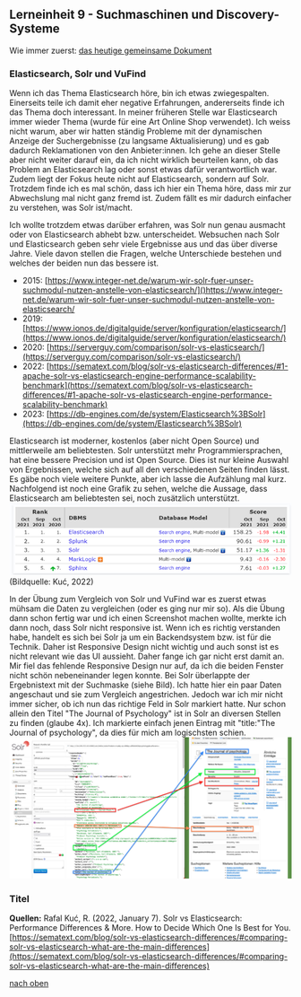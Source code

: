 ## Lerneinheit 9 - Suchmaschinen und Discovery-Systeme
Wie immer zuerst: [das heutige gemeinsame Dokument](https://pad.gwdg.de/F1wvRpdtR8-Mcv8so8NjUQ#)

### Elasticsearch, Solr und VuFind
Wenn ich das Thema Elasticsearch höre, bin ich etwas zwiegespalten. Einerseits teile ich damit eher negative Erfahrungen, andererseits finde ich das Thema doch interessant. In meiner früheren Stelle war Elasticsearch immer wieder Thema (wurde für eine Art Online Shop verwendet). Ich weiss nicht warum, aber wir hatten ständig Probleme mit der dynamischen Anzeige der Suchergebnisse (zu langsame Aktualisierung) und es gab dadurch Reklamationen von den Anbieter:innen. Ich gehe an dieser Stelle aber nicht weiter darauf ein, da ich nicht wirklich beurteilen kann, ob das Problem an Elasticsearch lag oder sonst etwas dafür verantwortlich war. Zudem liegt der Fokus heute nicht auf Elasticsearch, sondern auf Solr. Trotzdem finde ich es mal schön, dass ich hier ein Thema höre, dass mir zur Abwechslung mal nicht ganz fremd ist. Zudem fällt es mir dadurch einfacher zu verstehen, was Solr ist/macht.  

Ich wollte trotzdem etwas darüber erfahren, was Solr nun genau ausmacht oder von Elasticsearch abhebt bzw. unterscheidet. Websuchen nach Solr und Elasticsearch geben sehr viele Ergebnisse aus und das über diverse Jahre. Viele davon stellen die Fragen, welche Unterschiede bestehen und welches der beiden nun das bessere ist.  
* 2015: [https://www.integer-net.de/warum-wir-solr-fuer-unser-suchmodul-nutzen-anstelle-von-elasticsearch/]()https://www.integer-net.de/warum-wir-solr-fuer-unser-suchmodul-nutzen-anstelle-von-elasticsearch/
* 2019: [https://www.ionos.de/digitalguide/server/konfiguration/elasticsearch/](https://www.ionos.de/digitalguide/server/konfiguration/elasticsearch/)
* 2020: [https://serverguy.com/comparison/solr-vs-elasticsearch/](https://serverguy.com/comparison/solr-vs-elasticsearch/)
* 2022: [https://sematext.com/blog/solr-vs-elasticsearch-differences/#1-apache-solr-vs-elasticsearch-engine-performance-scalability-benchmark](https://sematext.com/blog/solr-vs-elasticsearch-differences/#1-apache-solr-vs-elasticsearch-engine-performance-scalability-benchmark)
* 2023: [https://db-engines.com/de/system/Elasticsearch%3BSolr](https://db-engines.com/de/system/Elasticsearch%3BSolr)

Elasticsearch ist moderner, kostenlos (aber nicht Open Source) und mittlerweile am beliebtesten. Solr unterstützt mehr Programmiersprachen, hat eine bessere Precision und ist Open Source. Dies ist nur kleine Auswahl von Ergebnissen, welche sich auf all den verschiedenen Seiten finden lässt. Es gäbe noch viele weitere Punkte, aber ich lasse die Aufzählung mal kurz. 
Nachfolgend ist noch eine Grafik zu sehen, welche die Aussage, dass Elasticsearch am beliebtesten sei, noch zusätzlich unterstützt.
![Beliebte Suchmaschinen](https://github.com/Sabs135/Lerntagebuch-BAIN/blob/main/img/beliebtheit.png?raw=true)  
(Bildquelle: Kuć, 2022)


In der Übung zum Vergleich von Solr und VuFind war es zuerst etwas mühsam die Daten zu vergleichen (oder es ging nur mir so). Als die Übung dann schon fertig war und ich einen Screenshot machen wollte, merkte ich dann noch, dass Solr nicht responsive ist. Wenn ich es richtig verstanden habe, handelt es sich bei Solr ja um ein Backendsystem bzw. ist für die Technik. Daher ist Responsive Design nicht wichtig und auch sonst ist es nicht relevant wie das UI aussieht. Daher fange ich gar nicht erst damit an. 
Mir fiel das fehlende Responsive Design nur auf, da ich die beiden Fenster nicht schön nebeneinander legen konnte. Bei Solr überlappte der Ergebnistext mit der Suchmaske (siehe Bild). Ich hatte hier ein paar Daten angeschaut und sie zum Vergleich angestrichen. Jedoch war ich mir nicht immer sicher, ob ich nun das richtige Feld in Solr markiert hatte. Nur schon allein den Titel "The Journal of Psychology" ist in Solr an diversen Stellen zu finden (glaube 4x). Ich markierte einfach jenen Eintrag mit "title:"The Journal of psychology", da dies für mich am logischsten schien. 
![Vergleich Solr und VuFind](https://github.com/Sabs135/Lerntagebuch-BAIN/blob/main/img/vrgl_solr_vufind.png?raw=true)

### Titel


**Quellen:**
Rafal Kuć, R. (2022, January 7). Solr vs Elasticsearch: Performance Differences & More. How to Decide Which One Is Best for You.[https://sematext.com/blog/solr-vs-elasticsearch-differences/#comparing-solr-vs-elasticsearch-what-are-the-main-differences](https://sematext.com/blog/solr-vs-elasticsearch-differences/#comparing-solr-vs-elasticsearch-what-are-the-main-differences)

[nach oben](#lerneinheit-8---suchmaschinen-und-discovery-systeme)
